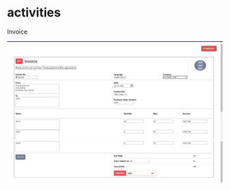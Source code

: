 # activities

Invoice

![invoice1](https://github.com/chirag2506/activities/blob/main/images/invoice1.png)
![invoice2](https://github.com/chirag2506/activities/blob/main/images/invoice2.png)
